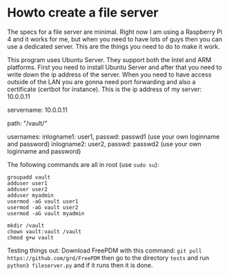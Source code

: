 # Howto create a file server
The specs for a file server are minimal. Right now I am using a Raspberry Pi 4 and it works for me, but when you need to have lots of guys then you can use a dedicated server. This are the things you need to do to make it work.

This program uses Ubuntu Server. They support both the Intel and ARM platforms.
First you need to install Ubuntu Server and after that you need to write down the ip address of the server. When you need to have access outside of the LAN you are gonna need port forwarding and also a certificate (certbot for instance). This is the ip address of my server: 10.0.0.11 

servername: 10.0.0.11

path: "/vault/"

usernames:
inlogname1: user1, passwd: passwd1 (use your own loginname and password)
inlogname2: user2, passwd: passwd2 (use your own loginname and password)

The following commands are all in root (use `sudo su`):

```
groupadd vault
adduser user1
adduser user2
adduser myadmin
usermod -aG vault user1
usermod -aG vault user2
usermod -aG vault myadmin

mkdir /vault
chown vault:vault /vault
chmod g+w vault
```

Testing things out: Download FreePDM with this command: `git pull https://github.com/grd/FreePDM` then go to the directory `tests` and run `python3 fileserver.py` and if it runs then it is done.